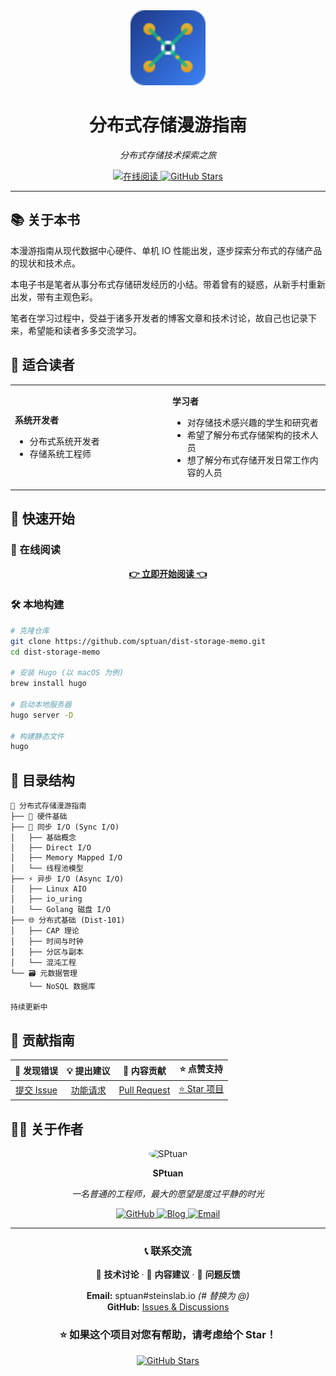 
<div align="center">

<picture>
  <source media="(prefers-color-scheme: dark)" srcset="static/favicon-dark.svg">
  <img src="static/favicon.svg" alt="分布式存储漫游指南" width="120" height="120">
</picture>

# 分布式存储漫游指南

<p align="center">
  <em>分布式存储技术探索之旅</em>
</p>

<p align="center">
  <a href="https://storage-memo.steinslab.io/">
    <img src="https://img.shields.io/badge/📖_在线阅读-4A90E2?style=for-the-badge&logoColor=white" alt="在线阅读">
  </a>
  <a href="https://github.com/sptuan/dist-storage-memo">
    <img src="https://img.shields.io/github/stars/sptuan/dist-storage-memo?style=for-the-badge&logo=github&color=yellow" alt="GitHub Stars">
  </a>
</p>

---

</div>

## 📚 关于本书

本漫游指南从现代数据中心硬件、单机 IO 性能出发，逐步探索分布式的存储产品的现状和技术点。

本电子书是笔者从事分布式存储研发经历的小结。带着曾有的疑惑，从新手村重新出发，带有主观色彩。

笔者在学习过程中，受益于诸多开发者的博客文章和技术讨论，故自己也记录下来，希望能和读者多多交流学习。

## 🎯 适合读者

<table>
<tr>
<td width="50%">

**系统开发者**
- 分布式系统开发者
- 存储系统工程师

</td>
<td width="50%">

**学习者**
- 对存储技术感兴趣的学生和研究者
- 希望了解分布式存储架构的技术人员
- 想了解分布式存储开发日常工作内容的人员

</td>
</tr>
</table>

## 🚀 快速开始

### 📖 在线阅读

<div align="center">

**[👉 立即开始阅读 👈](https://storage-memo.steinslab.io/)**

</div>

### 🛠️ 本地构建

```bash
# 克隆仓库
git clone https://github.com/sptuan/dist-storage-memo.git
cd dist-storage-memo

# 安装 Hugo (以 macOS 为例)
brew install hugo

# 启动本地服务器
hugo server -D

# 构建静态文件
hugo
```

## 📖 目录结构

```
📁 分布式存储漫游指南
├── 🔧 硬件基础
├── 📝 同步 I/O (Sync I/O)
│   ├── 基础概念
│   ├── Direct I/O
│   ├── Memory Mapped I/O
│   └── 线程池模型
├── ⚡ 异步 I/O (Async I/O)
│   ├── Linux AIO
│   ├── io_uring
│   └── Golang 磁盘 I/O
├── 🌐 分布式基础 (Dist-101)
│   ├── CAP 理论
│   ├── 时间与时钟
│   ├── 分区与副本
│   └── 混沌工程
└── 🗃️ 元数据管理
    └── NoSQL 数据库

持续更新中
```

## 🤝 贡献指南

<div align="center">

| 🐛 发现错误 | 💡 提出建议 | 📝 内容贡献 | ⭐ 点赞支持 |
|:---:|:---:|:---:|:---:|
| [提交 Issue](https://github.com/sptuan/dist-storage-memo/issues) | [功能请求](https://github.com/sptuan/dist-storage-memo/issues) | [Pull Request](https://github.com/sptuan/dist-storage-memo/pulls) | [⭐ Star 项目](https://github.com/sptuan/dist-storage-memo) |

</div>

## 👨‍💻 关于作者

<div align="center">

<img src="https://github.com/sptuan.png" width="100" height="100" style="border-radius: 50%;" alt="SPtuan">

**SPtuan**

*一名普通的工程师，最大的愿望是度过平静的时光*

<p align="center">
  <a href="https://github.com/sptuan">
    <img src="https://img.shields.io/badge/GitHub-sptuan-blue?style=flat-square&logo=github" alt="GitHub">
  </a>
  <a href="https://steinslab.io">
    <img src="https://img.shields.io/badge/Blog-steinslab.io-green?style=flat-square&logo=blogger" alt="Blog">
  </a>
  <a href="mailto:sptuan@steinslab.io">
    <img src="https://img.shields.io/badge/Email-sptuan@steinslab.io-red?style=flat-square&logo=gmail" alt="Email">
  </a>
</p>

</div>

---

<div align="center">

### 📞 联系交流

💬 **技术讨论** · 📝 **内容建议** · 🐛 **问题反馈**

<p>
  <strong>Email:</strong> sptuan#steinslab.io <em>(# 替换为 @)</em><br>
  <strong>GitHub:</strong> <a href="https://github.com/sptuan/dist-storage-memo/issues">Issues & Discussions</a>
</p>

### ⭐ 如果这个项目对您有帮助，请考虑给个 Star！

<a href="https://github.com/sptuan/dist-storage-memo">
  <img src="https://img.shields.io/github/stars/sptuan/dist-storage-memo?style=social" alt="GitHub Stars">
</a>

</div>

